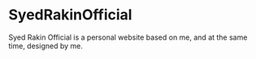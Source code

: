 # SyedRakinOfficial
Syed Rakin Official is a personal website based on me, and at the same time, designed by me.
